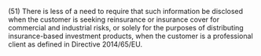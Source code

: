 (51) There is less of a need to require that such information be disclosed when the customer is seeking reinsurance or insurance cover for commercial and industrial risks, or solely for the purposes of distributing insurance-based investment products, when the customer is a professional client as defined in Directive 2014/65/EU.
